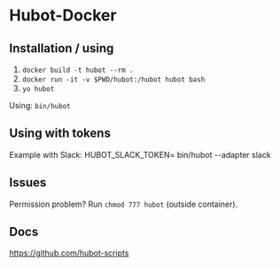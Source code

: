 # Hubot-Docker

## Installation / using

1. `docker build -t hubot --rm .`
2. `docker run -it -v $PWD/hubot:/hubot hubot bash`
3. `yo hubot`

Using: `bin/hubot`


## Using with tokens

Example with Slack: HUBOT_SLACK_TOKEN=<your-slack-token> bin/hubot --adapter slack


## Issues

Permission problem? Run `chmod 777 hubot` (outside container).

## Docs

https://github.com/hubot-scripts
